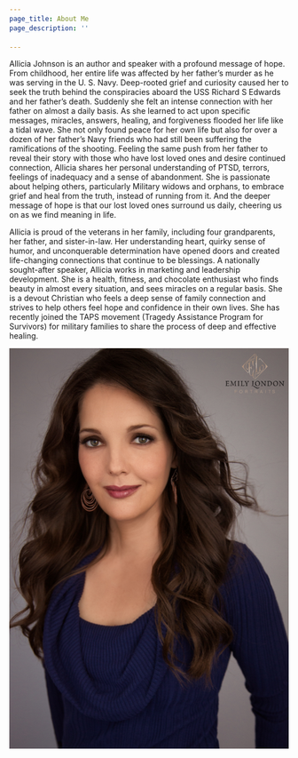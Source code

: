 ```yaml
---
page_title: About Me
page_description: ''

---
```

Allicia Johnson is an author and speaker with a profound message of hope. From childhood, her entire life was affected by her father’s murder as he was serving in the U. S. Navy. Deep-rooted grief and curiosity caused her to seek the truth behind the conspiracies aboard the USS Richard S Edwards and her father’s death. Suddenly she felt an intense connection with her father on almost a daily basis. As she learned to act upon specific messages, miracles, answers, healing, and forgiveness flooded her life like a tidal wave. She not only found peace for her own life but also for over a dozen of her father’s Navy friends who had still been suffering the ramifications of the shooting. Feeling the same push from her father to reveal their story with those who have lost loved ones and desire continued connection, Allicia shares her personal understanding of PTSD, terrors, feelings of inadequacy and a sense of abandonment. She is passionate about helping others, particularly Military widows and orphans, to embrace grief and heal from the truth, instead of running from it. And the deeper message of hope is that our lost loved ones surround us daily, cheering us on as we find meaning in life.

Allicia is proud of the veterans in her family, including four grandparents, her father, and sister-in-law. Her understanding heart, quirky sense of humor, and unconquerable determination have opened doors and created life-changing connections that continue to be blessings. A nationally sought-after speaker, Allicia works in marketing and leadership development. She is a health, fitness, and chocolate enthusiast who finds beauty in almost every situation, and sees miracles on a regular basis. She is a devout Christian who feels a deep sense of family connection and strives to help others feel hope and confidence in their own lives. She has recently joined the TAPS movement (Tragedy Assistance Program for Survivors) for military families to share the process of deep and effective healing.

![](/uploads/Allicia-Johnson-Portrait-18-Edit-Web-Size-1400px-1.png)